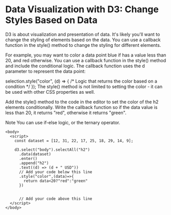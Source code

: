 # Data Visualization with D3: Change Styles Based on Data
D3 is about visualization and presentation of data. It's likely you'll want to change the styling of elements based on the data. You can use a callback function in the style() method to change the styling for different elements.

For example, you may want to color a data point blue if has a value less than 20, and red otherwise. You can use a callback function in the style() method and include the conditional logic. The callback function uses the d parameter to represent the data point:

selection.style("color", (d) => {
  /* Logic that returns the color based on a condition */
});
The style() method is not limited to setting the color - it can be used with other CSS properties as well.


Add the style() method to the code in the editor to set the color of the h2 elements conditionally. Write the callback function so if the data value is less than 20, it returns "red", otherwise it returns "green".

Note
You can use if-else logic, or the ternary operator.
```
<body>
  <script>
    const dataset = [12, 31, 22, 17, 25, 18, 29, 14, 9];
    
    d3.select("body").selectAll("h2")
      .data(dataset)
      .enter()
      .append("h2")
      .text((d) => (d + " USD"))
      // Add your code below this line
      .style("color",(data)=>{
        return data<20?"red":"green"
      })
      
      
      // Add your code above this line
  </script>
</body>
```